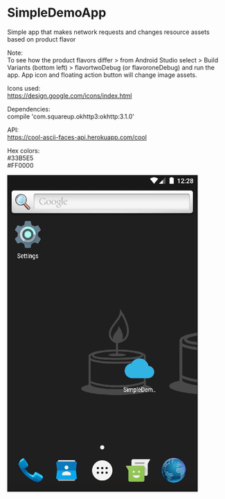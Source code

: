 # SimpleDemoApp
Simple app that makes network requests and changes resource assets based on product flavor

Note:<br />
To see how the product flavors differ > from Android Studio select > Build Variants (bottom left) > flavortwoDebug (or flavoroneDebug) and run the app. App icon and floating action button will change image assets.

Icons used:<br />
https://design.google.com/icons/index.html

Dependencies:<br />
compile 'com.squareup.okhttp3:okhttp:3.1.0'

API:<br />
https://cool-ascii-faces-api.herokuapp.com/cool

Hex colors:<br />
\#33B5E5<br />
\#FF0000

![Alt preview](/demo_app.gif?raw=true "Preview")
